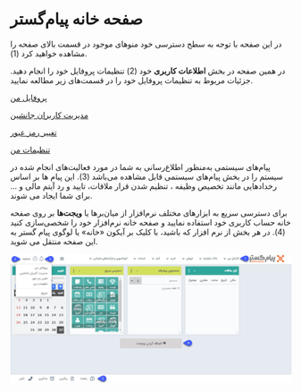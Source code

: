 # صفحه خانه پیام‌گستر

در این صفحه با توجه به سطح دسترسی خود منوهای موجود در قسمت بالای صفحه را مشاهده خواهید کرد (1).

در همین صفحه در بخش **اطلاعات کاربری** خود (2) تنظیمات پروفایل خود را انجام دهید. جزئیات مربوط به تنظیمات پروفایل خود را در قسمت‌های زیر مطالعه نمایید.

[پروفایل من]( https://github.com/1stco/PayamGostarDocs/blob/master/help2.5.4/home/my-profile/my-profile.md)

[مدیریت کاربران جانشین]( https://github.com/1stco/PayamGostarDocs/blob/master/help2.5.4/home/Substitute-users/Substitute-users.md)

[تغییر رمز عبور]( https://github.com/1stco/PayamGostarDocs/blob/master/help2.5.4/home/edit-password/edit-password.md)

[تنظیمات من]( https://github.com/1stco/PayamGostarDocs/blob/master/help2.5.4/home/my-setting/my-setting.md)

پیام‌های سیستمی به‌منظور اطلاع‌رسانی به شما در مورد فعالیت‌های انجام شده در سیستم را در بخش پیام‌های سیستمی قابل مشاهده می‌باشد (3). این پیام ها بر اساس رخدادهایی مانند تخصیص وظیفه ، تنظیم شدن قرار ملاقات، تایید و رد آیتم مالی و ... برای شما ایجاد می شوند. 

برای دسترسی سریع به ابزارهای مختلف نرم‌افزار از میان‌برها یا **ویجت‌ها** بر روی صفحه خانه حساب کاربری خود استفاده نمایید و صفحه خانه نرم‌افزار خود را شخصی‌سازی کنید (4).
در هر بخش از نرم افزار که باشید، با کلیک بر آیکون «خانه» یا لوگوی پیام گستر به این صفحه منتقل می شوید.

![](Homepage.png)
